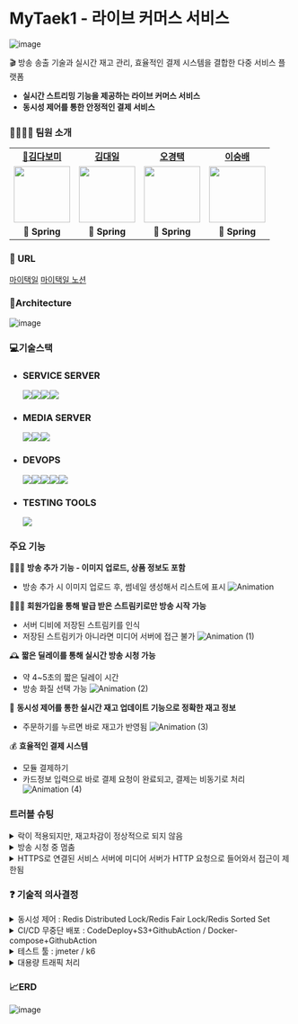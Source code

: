 # MyTaek1 - 라이브 커머스 서비스

![image](https://github.com/hanghae99Final/mytaek1-service/assets/115725752/b5dc4a4d-01aa-4dac-aba5-ad2a67a46d76)
<aside>
🎬 방송 송출 기술과 실시간 재고 관리, 효율적인 결제 시스템을 결합한 다중 서비스 플랫폼

- **실시간 스트리밍 기능을 제공하는 라이브 커머스 서비스**
- **동시성 제어를 통한 안정적인 결제 서비스**
</aside>

### 👨‍👩‍👦‍👦 팀원 소개
<table>
  <tr>
    <td align="center"><b><a href="https://github.com/KimDabomi">🦙김다보미</a></b></td>
    <td align="center"><b><a href="https://github.com/tls3254">김대일</a></b></td>
    <td align="center"><b><a href="https://github.com/Crescent0kt">오경택</a></b></td>
    <td align="center"><b><a href="https://github.com/SeungbaeLee">이승배</a></b></td>
  </tr>
  <tr>
    <td align="center"><a href="https://github.com/KimDabomi"><img src="https://github.com/hanghae99Final/mytaek1-service/assets/115725752/706dcc7a-2997-4533-9db3-77ac67cd74c2" width="100px" /></a></td>
    <td align="center"><a href="https://github.com/tls325"><img src="https://github.com/hanghae99Final/mytaek1-service/assets/115725752/62c1a1a8-0802-4770-a61d-f0f3ba01d233" width="100px" /></a></td>
    <td align="center"><a href="https://github.com/Crescent0kt"><img src="https://github.com/hanghae99Final/mytaek1-service/assets/115725752/76819fad-5343-48c3-97e2-49841540b6f1" width="100px" /></a></td>
    <td align="center"><a href="https://github.com/SeungbaeLee"><img src="https://github.com/hanghae99Final/mytaek1-service/assets/115725752/8d8bdc79-c1ee-4043-a157-f5a63efcf46f" width="100px" /></a></td>
  </tr>
  <tr>
    <td align="center"><b>🌱 Spring</b></td>
    <td align="center"><b>🌱 Spring</b></td>
    <td align="center"><b>🌱 Spring</b></td>
    <td align="center"><b>🌱 Spring</b></td>
  </tr>
</table>

### 🔗 URL
[마이택일](https://mytaek1.store)
[마이택일 노션](https://cut-radiator-838.notion.site/6-e9d48583e62a40d28263e5276a1b745a?pvs=4)


### 📐Architecture
![image](https://github.com/hanghae99Final/mytaek1-service/assets/115725752/d9f8df8c-08f0-4ccd-a628-810bed7d88e4)



### 💻기술스택
- ### SERVICE SERVER
  <img src="https://img.shields.io/badge/REDIS-DC382D?style=for-the-badge&logo=Redis&logoColor=white"><img src="https://img.shields.io/badge/Spring Security-6DB33F?style=for-the-badge&logo=Spring Security&logoColor=white"><img src="https://img.shields.io/badge/springboot-6DB33F?style=for-the-badge&logo=springboot&logoColor=white"><img src="https://img.shields.io/badge/MySQL-4479A1?style=for-the-badge&logo=MySQL&logoColor=white"><br />  
- ### MEDIA SERVER
  <img src="https://img.shields.io/badge/FFmpeg-007808?style=for-the-badge&logo=FFmpeg&logoColor=white"><img src="https://img.shields.io/badge/NGINX-009639?style=for-the-badge&logo=NGINX&logoColor=white"><img src="https://img.shields.io/badge/NGINX RTMP-02303A?style=for-the-badge&logoColor=white"><br />
- ### DEVOPS
  <img src="https://img.shields.io/badge/Amazon EC2-FF9900?style=for-the-badge&logo=Amazon EC2&logoColor=white"><img src="https://img.shields.io/badge/Amazon S3-569A31?style=for-the-badge&logo=Amazon S3&logoColor=white"><img src="https://img.shields.io/badge/Code%20Deploy-2F93E0?style=for-the-badge&logoColor=white"><img src="https://img.shields.io/badge/Github Actions-2088FF?style=for-the-badge&logo=Github Actions&logoColor=white"><img src="https://img.shields.io/badge/AWS%20Lambda-FF9900?style=for-the-badge&logo=AWS%20Lambda&logoColor=white">  <br />
- ### TESTING TOOLS
  <img src="https://img.shields.io/badge/Apache JMeter-D22128?style=for-the-badge&logo=Apache JMeter&logoColor=white">
  <br />
  
### 주요 기능

👨🏻‍🔧 **방송 추가 기능 - 이미지 업로드, 상품 정보도 포함**

- 방송 추가 시 이미지 업로드 후, 썸네일 생성해서 리스트에 표시
![Animation](https://github.com/hanghae99Final/mytaek1-service/assets/115725752/9c3a90ce-9a63-4b32-a85d-9b27a4113e13)

👨🏻‍🔧 **회원가입을 통해 발급 받은 스트림키로만 방송 시작 가능**

- 서버 디비에 저장된 스트림키를 인식
- 저장된 스트림키가 아니라면 미디어 서버에 접근 불가
![Animation (1)](https://github.com/hanghae99Final/mytaek1-service/assets/115725752/ea23c067-9abf-4049-98a8-64d711d7cd0e)


🕰️ **짧은 딜레이를 통해 실시간 방송 시청 가능**

- 약 4~5초의 짧은 딜레이 시간
- 방송 화질 선택 가능
![Animation (2)](https://github.com/hanghae99Final/mytaek1-service/assets/115725752/660283b6-fa62-405c-ac76-e0c912189a2d)


💼 **동시성 제어를 통한 실시간 재고 업데이트 기능으로 정확한 재고 정보**

- 주문하기를 누르면 바로 재고가 반영됨
![Animation (3)](https://github.com/hanghae99Final/mytaek1-service/assets/115725752/b6a38826-a82e-4da5-b52c-5d77a5cd1b4e)


💰 **효율적인 결제 시스템**

- 모듈 결제하기
- 카드정보 입력으로 바로 결제 요청이 완료되고, 결제는 비동기로 처리
![Animation (4)](https://github.com/hanghae99Final/mytaek1-service/assets/115725752/757dd0dd-3f0b-43de-855c-34ec0a2c4087)


### 트러블 슈팅
<details>
<summary> 락이 적용되지만, 재고차감이 정상적으로 되지 않음 </summary>
<div markdown="1">

```
원인 : 동시성 제어가 필요한 재고를 컨트롤러에서 미리 찾아버려서, 서비스 메서드에서 1차 캐싱된 재고를 가져와서 의도한 대로 동시성 제어가 되지 않음

해결 : 컨트롤러에서 재고를 조회하는 부분을 삭제하여 락을 가진 상태에서 재고 조회와 재고 차감이 연속적으로 이루어지므로 동시성 문제를 효과적으로 해결
```
 ![image](https://github.com/hanghae99Final/mytaek1-service/assets/115725752/da54855f-7638-4751-b5fa-221d5de69e4d)

</div>
</details>

<details>
<summary> 방송 시청 중 멈춤 </summary>
<div markdown="1">

```
원인 : 기존 hls_fragment의 값이 600ms로 설정되어있어 받아와야 될 파일을 삭제함

해결 : hls_fragment 값을 600ms → 3s로 수정 후 정상 작동 확인
```
![Untitled](https://github.com/hanghae99Final/mytaek1-service/assets/115725752/218b7d49-e44f-4797-b43c-908079cb40fd)

```
```

</div>
</details>

<details>
<summary> HTTPS로 연결된 서비스 서버에 미디어 서버가 HTTP 요청으로 들어와서 접근이 제한됨 </summary>
<div markdown="1">

```
원인 : 서비스 서버에는 HTTPS 적용, 미디어 서버는 HTTPS 미적용

해결 : 스트리밍 서버 도메인에 SSL 설정해서 해결
```
![image](https://github.com/hanghae99Final/mytaek1-service/assets/115725752/d99f848e-9153-40ad-af3e-6114bc5a8f30)

</div>
</details>

### ❓ 기술적 의사결정
<details>
<summary> 동시성 제어 : Redis Distributed Lock/Redis Fair Lock/Redis Sorted Set</summary>
<div markdown="1">

```
• Redis Distributed Lock
- 직관적으로 코드를 이해하고 구현하기 용이함
- AOP 기반의 코드 레퍼런스가 있어 사용하기 용이함

• Fair Lock  
-  순서를 보장한다는 장점을 가졌지만, 대규모 요청에는 추가 오버헤드로 인해서 성능이 떨어짐
• Sorted Set 
- 대기열이 길어질수록 대기 시간이 길어지므로 성능 저하 가능성 有, 우선 순위가 잘못 설정되면 요청이 무시됨

→ 레퍼런스가 다양하고, 기본적으로 분산락 기능을 제공해주는 Redisson 분산락 선택
```

</div>
</details>

<details>
<summary> CI/CD 무중단 배포 : CodeDeploy+S3+GithubAction / Docker-compose+GithubAction </summary>
<div markdown="1">

```
• Github Actions + CodeDeploy + S3 + EC2
- 블루/그린 배포는 하나의 버전만 프로덕션 되기 때문에 버전 관리 문제를 방지할 수 있음
- 운영 환경에 영향을 주지 않고 실제 서비스 환경으로 새 버전 테스트가 가능
- 새 버전으로 전환 후에 문제가 생겼을 시에 구 버전으로 되돌리기 위한 롤백이 용이함
- 오토스케일링과 결합하여 무중단 배포 가능

• Github Actions + Docker-compose + EC2 
- 도커를 이용해서 배포 시 빠른 배포와 환경 일관성을 유지하며 배포할 수 있음
- 복잡한 설정과 관리를 필요로해, 복잡한 애플리케이션의 경우 컨테이너 간의 네트워킹 및 데이터 공유 문제가 발생할 수도 있음
```
</div>
</details>

<details>
<summary> 테스트 툴 : jmeter / k6</summary>
<div markdown="1">

```
• Jmeter
- 대용량 트래픽을 시뮬레이션 할 수 있음
- 플러그인 설치 시 RTMP와 같은 방송 송출 및 시청 테스트가 가능함
- GUI가 존재해 사용이 편리함
- 100% 자바로 개발된 오픈소스 성능 테스트 도구
- 다양한 통신 프로토콜을 지원함
- 분산 부하 테스트 기능을 기본적으로 제공해줌

• K6 - 익숙치 않은 파이썬과 CLI을 사용함
- Python을 이용하여 스크립트를 작성함
- 로컬 혹은 원격지의 스크립트를 로드하여 테스트 할 수 있음
- GUI 가 없고, CLI툴을 사용하여 성능 테스트를 수행
```

</div>
</details>

<details>
<summary> 대용량 트래픽 처리 </summary>
<div markdown="1">

```
• Amazon Route 53 + ELB
- 트래픽을 분산하고 고가용성을 제공
- 도메인 관리 및 DNS 서비스로서, 로드 밸런서의 도메인을 관리
- 외부 도메인과 연결, ssl 설정이 용이함
• Auto Scaling Group + ELB
- 트래픽 증가에 따라 자동으로 리소스를 조절해줘서 편리함

→ 오토스케일링을 통해서 인스턴스를 추가 생성 후 + 요청을 분산 
→ 다른 포트로 들어오는 요청 8080 포트로 실행
→ 호스트 헤더 + 네임서버 설정
```

</div>
</details>


### 📈ERD
![image](https://github.com/hanghae99Final/mytaek1-service/assets/115725752/8ddf4209-cfdd-4df7-8484-0db5beccbabd)




 
 
